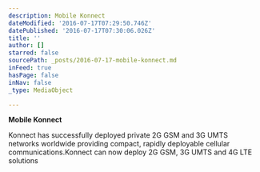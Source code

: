 ```yaml
---
description: Mobile Konnect
dateModified: '2016-07-17T07:29:50.746Z'
datePublished: '2016-07-17T07:30:06.026Z'
title: ''
author: []
starred: false
sourcePath: _posts/2016-07-17-mobile-konnect.md
inFeed: true
hasPage: false
inNav: false
_type: MediaObject

---
```

**Mobile Konnect**

Konnect has successfully deployed private 2G GSM and 3G UMTS networks worldwide providing compact, rapidly deployable cellular communications.Konnect can now deploy 2G GSM, 3G UMTS and 4G LTE solutions
